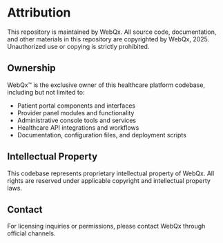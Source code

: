 # Attribution

This repository is maintained by WebQx.
All source code, documentation, and other materials in this repository are copyrighted by WebQx, 2025.
Unauthorized use or copying is strictly prohibited.

## Ownership

WebQx™ is the exclusive owner of this healthcare platform codebase, including but not limited to:

- Patient portal components and interfaces
- Provider panel modules and functionality  
- Administrative console tools and services
- Healthcare API integrations and workflows
- Documentation, configuration files, and deployment scripts

## Intellectual Property

This codebase represents proprietary intellectual property of WebQx. All rights are reserved under applicable copyright and intellectual property laws.

## Contact

For licensing inquiries or permissions, please contact WebQx through official channels.